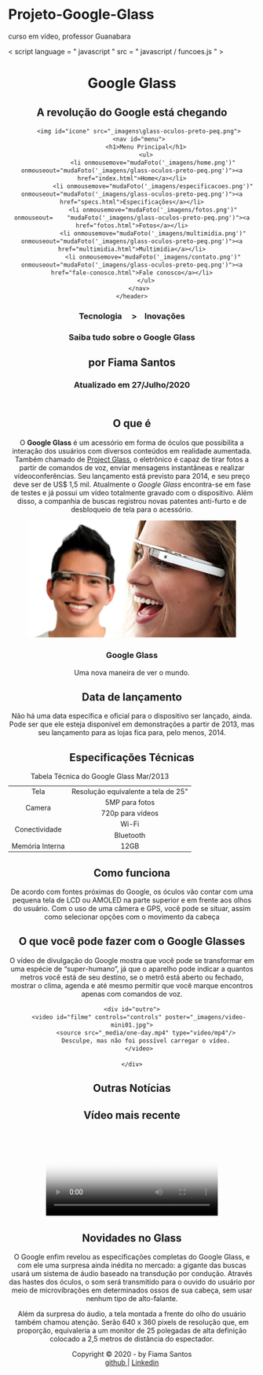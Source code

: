 # Projeto-Google-Glass
 curso em vídeo, professor Guanabara

<!DOCTYPE html> 
<html lang="pt-br">
<head>
	<meta charset="UFT-8"/>
	<title>Tudo sobre Google Glass </title>
	<link rel="stylesheet" href="_css\estilo.css"/>
</head> 
< script   language = " javascript " src = " javascript / funcoes.js " ></script>
<body>
<div id="interface">
	<header id="cabecalho">
	<hgroup>
	<h1>Google Glass</h1>
	<h2>A revolução do Google está chegando</h2>
	</hgroup>
	
		<img id="icone" src="_imagens\glass-oculos-preto-peq.png">
		<nav id="menu">
			<h1>Menu Principal</h1>
			<ul>
				<li onmousemove="mudaFoto('_imagens/home.png')" onmouseout="mudaFoto('_imagens/glass-oculos-preto-peq.png')"><a href="index.html">Home</a></li>
				<li onmousemove="mudaFoto('_imagens/especificacoes.png')" onmouseout="mudaFoto('_imagens/glass-oculos-preto-peq.png')"><a href="specs.html">Especificações</a></li>
				<li onmousemove="mudaFoto('_imagens/fotos.png')" onmouseout=	"mudaFoto('_imagens/glass-oculos-preto-peq.png')"><a href="fotos.html">Fotos</a></li>
				<li onmousemove="mudaFoto('_imagens/multimidia.png')" onmouseout="mudaFoto('_imagens/glass-oculos-preto-peq.png')"><a href="multimidia.html">Multimídia</a></li>
				<li onmousemove="mudaFoto('_imagens/contato.png')" onmouseout="mudaFoto('_imagens/glass-oculos-preto-peq.png')"><a href="fale-conosco.html">Fale conosco</a></li>
			</ul>
		</nav>
	</header>
<section id="corpo">

<article id="noticia-principal">
<header id="cabecalho-artigo">
<hgroup>
<h3>Tecnologia&nbsp;&nbsp;&nbsp;&nbsp; >&nbsp;&nbsp;&nbsp;  Inovações</h3>
<h1>Saiba tudo sobre o Google Glass</h1>
<h2>por Fiama Santos</h2>
<h3 class="direita">Atualizado em 27/Julho/2020</h3>
</hgroup>
</header>

<h2>O que é</h2>
<p>O <b>Google Glass</b> é um acessório em forma de óculos que possibilita a interação dos usuários com diversos conteúdos em realidade aumentada. Também chamado de <a href="" targer="_blank">Project Glass</a>, o eletrônico é capaz de tirar fotos a partir de comandos de voz, enviar mensagens instantâneas e realizar vídeoconferências. Seu lançamento está previsto para 2014, e seu preço deve ser de US$ 1,5 mil. Atualmente o <em>Google Glass</em> encontra-se em fase de testes e já possui um vídeo totalmente gravado com o dispositivo. Além disso, a companhia de buscas registrou novas patentes anti-furto e de desbloqueio de tela para o acessório.</p>

<figure class="foto-legenda">
	<img src="_imagens\glass-quadro-homem-mulher.jpg"/>
	<figcaption>
	<h3>Google Glass</h3>
	<p>Uma nova maneira de ver o mundo.</p>
	</figcaption>
</figure>

<h2>Data de lançamento</h2>
<p>Não há uma data específica e oficial para o dispositivo ser lançado, ainda. Pode ser que ele esteja disponível em demonstrações a partir de 2013, mas seu lançamento para as lojas fica para, pelo menos, 2014.</p>

<h2>Especificações Técnicas</h2>
<table id="tabelaspec">
<caption>Tabela Técnica do Google Glass <span>Mar/2013</span></caption>

<tr><td class="ce">Tela</td><td class="cd">Resolução equivalente a tela de 25"</td></tr>
<tr><td rowspan="2" class="ce">Camera</td><td class="cd"> 5MP para fotos </td></tr>
<tr><td class="cd">720p para vídeos</td></tr>
<tr><td rowspan="2" class="ce">Conectividade</td><td class="cd"> Wi-Fi </td></tr>
<tr><td class="cd">Bluetooth</td></tr>
<tr><td class="ce">Memória Interna</td><td class="cd"> 12GB</td></tr>
</table>

<h2>Como funciona</h2>
<p>De acordo com fontes próximas do Google, os óculos vão contar com uma pequena tela de LCD ou AMOLED na parte superior e em frente aos olhos do usuário. Com o uso de uma câmera e GPS, você pode se situar, assim como selecionar opções com o movimento da cabeça<p>

<h2>O que você pode fazer com o Google Glasses</h2>
<p>O vídeo de divulgação do Google mostra que você pode se transformar em uma espécie de “super<wbr/>-humano”, já que o aparelho pode indicar a quantos metros você está de seu destino, se o metrô está aberto ou fechado, mostrar o clima, agenda e até mesmo permitir que você marque encontros apenas com comandos de voz.<p>


	<div id="outro">
		<video id="filme" controls="controls" poster="_imagens/video-mini01.jpg">
			<source src="_media/one-day.mp4" type="video/mp4"/>
			Desculpe, mas não foi possível carregar o vídeo.
		</video>

	</div>
</article>
</section>
<aside id="lateral">
<h1>Outras Notícias</h1>
<h2>Vídeo mais recente</h2>


<div id="outro">
	<video width="350" id="filme" controls="controls" poster="_imagens/video-mini02.jpg">
		<source src="_media/how-it-feels.mp4" type="video/mp4"/>
		Desculpe, mas não foi possível carregar o vídeo.
	</video>

</div>

<h2>Novidades no Glass</h2>
<p>O Google enfim revelou as especificações completas do Google Glass, e com ele uma surpresa ainda inédita no mercado: a gigante das buscas usará um sistema de áudio baseado na transdução por condução. Através das hastes dos óculos, o som será transmitido para o ouvido do usuário por meio de microvibrações em determinados ossos de sua cabeça, sem usar nenhum tipo de alto-falante.<p>

<p>Além da surpresa do áudio, a tela montada a frente do olho do usuário também chamou atenção. Serão 640 x 360 pixels de resolução que, em proporção, equivaleria a um monitor de 25 polegadas de alta definição colocado a 2,5 metros de distância do espectador.<p>
</aside>
<footer	id="rodape">
<p>Copyright &copy; 2020 - by Fiama Santos <br/>
<a href="https://github.com/FiamaBrenda""target="blank"> github </a>| <a href="http://linkedin.com/in/fiama-brenda-santos-185437199">Linkedin</a></P>
</footer>
</div>
</body>
</html>


